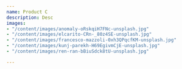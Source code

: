 ```yaml
---
name: Product C
description: Desc
images:
- "/content/images/anomaly-oRskqiH7FNc-unsplash.jpg"
- "/content/images/elcarito-CRn-_80z4SE-unsplash.jpg"
- "/content/images/francesco-mazzoli-0xh3QPqcfKM-unsplash.jpg"
- "/content/images/kunj-parekh-H69EgivmCjE-unsplash.jpg"
- "/content/images/ren-ran-bBiuSdck8tU-unsplash.jpg"

---
```

